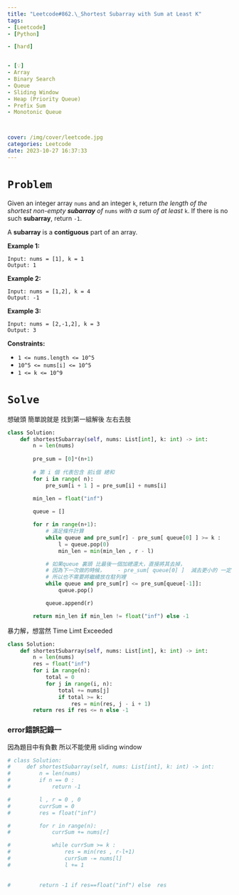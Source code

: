 ```yaml
---
title: "Leetcode#862.\_Shortest Subarray with Sum at Least K"
tags:
- [Leetcode]
- [Python]

- [hard]


- [💡]
- Array
- Binary Search
- Queue
- Sliding Window
- Heap (Priority Queue)
- Prefix Sum
- Monotonic Queue



cover: /img/cover/leetcode.jpg
categories: Leetcode
date: 2023-10-27 16:37:33
---
```


# `Problem`

Given an integer array `nums` and an integer `k`, return *the length of the shortest non-empty **subarray** of* `nums` *with a sum of at least* `k`. If there is no such **subarray**, return `-1`.

A **subarray** is a **contiguous** part of an array.

**Example 1:**

```
Input: nums = [1], k = 1
Output: 1

```

**Example 2:**

```
Input: nums = [1,2], k = 4
Output: -1

```

**Example 3:**

```
Input: nums = [2,-1,2], k = 3
Output: 3

```

**Constraints:**

- `1 <= nums.length <= 10^5`
- `10^5 <= nums[i] <= 10^5`
- `1 <= k <= 10^9`

# `Solve`

想破頭 簡單說就是 找到第一組解後 左右去肢

```python
class Solution:
    def shortestSubarray(self, nums: List[int], k: int) -> int:
        n = len(nums)
        
        pre_sum = [0]*(n+1)
        
        # 第 i 個 代表包含 前i個 總和
        for i in range( n):
            pre_sum[i + 1 ] = pre_sum[i] + nums[i]

        min_len = float("inf")
        
        queue = []

        for r in range(n+1):
            # 滿足條件計算
            while queue and pre_sum[r] - pre_sum[ queue[0] ] >= k :
                l = queue.pop(0)
                min_len = min(min_len , r - l)

            # 如果queue 裏頭 比最後一個加總還大，直接將其去掉，
            # 因為下一次做的時候，    - pre_sum[ queue[0] ]  減去更小的 一定會滿足 >= k， 而且長度更短
            # 所以也不需要將繼續放在駐列裡
            while queue and pre_sum[r] <= pre_sum[queue[-1]]:
                queue.pop()

            queue.append(r) 

        return min_len if min_len != float("inf") else -1
```

暴力解，想當然 Time Limt Exceeded

```python
class Solution:
    def shortestSubarray(self, nums: List[int], k: int) -> int:
        n = len(nums)
        res = float("inf") 
        for i in range(n):
            total = 0
            for j in range(i, n):
                total += nums[j]
                if total >= k:
                    res = min(res, j - i + 1)
        return res if res <= n else -1
```

### error錯誤記錄一

因為題目中有負數
所以不能使用 sliding window

```python
# class Solution:
#     def shortestSubarray(self, nums: List[int], k: int) -> int:
#         n = len(nums)
#         if n == 0 :
#             return -1

#         l , r = 0 , 0
#         currSum = 0
#         res = float("inf")

#         for r in range(n):
#             currSum += nums[r]

#             while currSum >= k :
#                 res = min(res , r-l+1)
#                 currSum -= nums[l]
#                 l += 1
                
        
#         return -1 if res==float("inf") else  res
```